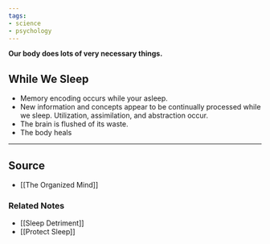 ```yaml
---
tags:
- science
- psychology
---
```

**Our body does lots of very necessary things.**

## While We Sleep

- Memory encoding occurs while your asleep.
- New information and concepts appear to be continually processed while we sleep. Utilization, assimilation, and abstraction occur.
- The brain is flushed of its waste.
- The body heals

---

## Source
- [[The Organized Mind]]

### Related Notes
- [[Sleep Detriment]]
- [[Protect Sleep]]
